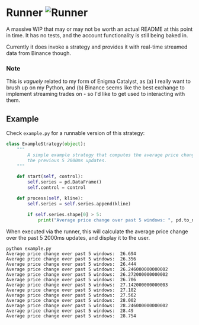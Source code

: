 # Runner ![Runner](https://github.com/FergusInLondon/Runner/workflows/Runner/badge.svg)

A massive WIP that may or may not be worth an actual README at this point in time. It has no tests, and the account functionality is still being baked in.

Currently it does invoke a strategy and provides it with real-time streamed data from Binance though.

### Note
This is *vaguely* related to my form of Enigma Catalyst, as (a) I really want to brush up on my Python, and (b) Binance seems like the best exchange to implement streaming trades on - so I'd like to get used to interacting with them.

## Example

Check `example.py` for a runnable version of this strategy:

```python
class ExampleStrategy(object):
    """
        A simple example strategy that computes the average price change over
        the previous 5 2000ms updates. 
    """

    def start(self, control):
        self.series = pd.DataFrame()
        self.control = control

    def process(self, kline):
        self.series = self.series.append(kline)

        if self.series.shape[0] > 5:
            print("Average price change over past 5 windows: ", pd.to_numeric(self.series[-5:]["PriceChange"]).mean())
```

When executed via the runner, this will calculate the average price change over the past 5 2000ms updates, and display it to the user.

```
python example.py
Average price change over past 5 windows:  26.694
Average price change over past 5 windows:  26.356
Average price change over past 5 windows:  26.444
Average price change over past 5 windows:  26.246000000000002
Average price change over past 5 windows:  26.272000000000002
Average price change over past 5 windows:  26.706
Average price change over past 5 windows:  27.142000000000003
Average price change over past 5 windows:  27.182
Average price change over past 5 windows:  27.562
Average price change over past 5 windows:  28.002
Average price change over past 5 windows:  28.246000000000002
Average price change over past 5 windows:  28.49
Average price change over past 5 windows:  28.754
```
